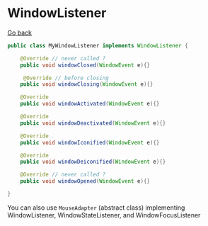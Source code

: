# WindowListener

[Go back](..#events-and-listeners)

```java
public class MyWindowListener implements WindowListener {

    @Override // never called ?
    public void windowClosed(WindowEvent e){}

     @Override // before closing
    public void windowClosing(WindowEvent e){}

    @Override
    public void windowActivated(WindowEvent e){}

    @Override
    public void windowDeactivated(WindowEvent e){}

    @Override
    public void windowIconified(WindowEvent e){}

    @Override
    public void windowDeiconified(WindowEvent e){}

    @Override // never called ?
    public void windowOpened(WindowEvent e){}

}
```

You can also use ``MouseAdapter`` (abstract class)
implementing WindowListener, WindowStateListener, and WindowFocusListener